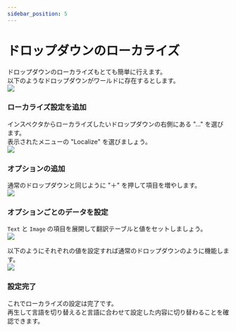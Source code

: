 ```yaml
---
sidebar_position: 5
---
```


# ドロップダウンのローカライズ

ドロップダウンのローカライズもとても簡単に行えます。  
以下のようなドロップダウンがワールドに存在するとします。  
![](img/localize-dropdown-01.png)

### ローカライズ設定を追加

インスペクタからローカライズしたいドロップダウンの右側にある "…" を選びます。  
表示されたメニューの "Localize" を選びましょう。  
![](img/localize-dropdown-02.png)

### オプションの追加

通常のドロップダウンと同じように "＋" を押して項目を増やします。  
![](img/localize-dropdown-03.png)

### オプションごとのデータを設定

`Text` と `Image` の項目を展開して翻訳テーブルと値をセットしましょう。  
![](img/localize-dropdown-04.png)

以下のようにそれぞれの値を設定すれば通常のドロップダウンのように機能します。  
![](img/localize-dropdown-05.png)

### 設定完了

これでローカライズの設定は完了です。  
再生して言語を切り替えると言語に合わせて設定した内容に切り替わることを確認できます。  
<!-- ![](img/localize-image-08.gif) -->

